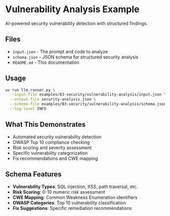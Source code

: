 # Vulnerability Analysis Example

AI-powered security vulnerability detection with structured findings.

## Files
- `input.json` - The prompt and code to analyze
- `schema.json` - JSON schema for structured security analysis
- `README.md` - This documentation

## Usage
```bash
uv run llm_runner.py \
  --input-file examples/03-security/vulnerability-analysis/input.json \
  --output-file security-analysis.json \
  --schema-file examples/03-security/vulnerability-analysis/schema.json \
  --log-level INFO
```

## What This Demonstrates
- Automated security vulnerability detection
- OWASP Top 10 compliance checking
- Risk scoring and severity assessment
- Specific vulnerability categorization
- Fix recommendations and CWE mapping

## Schema Features
- **Vulnerability Types**: SQL injection, XSS, path traversal, etc.
- **Risk Scoring**: 0-10 numeric risk assessment
- **CWE Mapping**: Common Weakness Enumeration identifiers
- **OWASP Categories**: Top 10 vulnerability classification
- **Fix Suggestions**: Specific remediation recommendations 